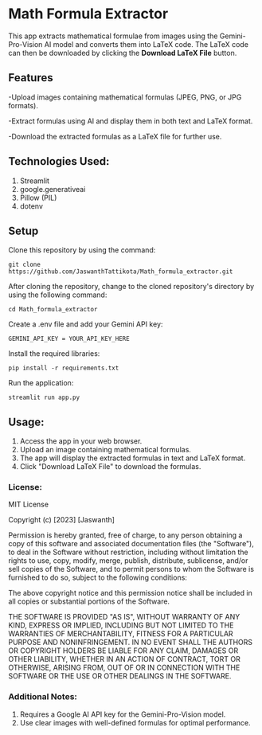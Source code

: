  # **Math Formula Extractor**

This app extracts mathematical formulae from images using the Gemini-Pro-Vision AI model and converts them into LaTeX code. The LaTeX code can then be downloaded by clicking the <b>Download LaTeX File</b> button.  

 ## **Features**

-Upload images containing mathematical formulas (JPEG, PNG, or JPG formats).

-Extract formulas using AI and display them in both text and LaTeX format.

-Download the extracted formulas as a LaTeX file for further use.


## Technologies Used:

1. Streamlit
2. google.generativeai
3. Pillow (PIL)
4. dotenv


## **Setup**

Clone this repository by using the command:

```console
git clone https://github.com/JaswanthTattikota/Math_formula_extractor.git
```

After cloning the repository, change to the cloned repository's directory by using the following command:

```console
cd Math_formula_extractor
```

Create a .env file and add your Gemini API key:

```console
GEMINI_API_KEY = YOUR_API_KEY_HERE
```

Install the required libraries:

```console
pip install -r requirements.txt
```


Run the application:

```console
streamlit run app.py
```


## **Usage:**

1. Access the app in your web browser.
2. Upload an image containing mathematical formulas. 
3. The app will display the extracted formulas in text and LaTeX format.
4. Click "Download LaTeX File" to download the formulas.


### **License:**

MIT License

Copyright (c) [2023] [Jaswanth]

Permission is hereby granted, free of charge, to any person obtaining a copy
of this software and associated documentation files (the "Software"), to deal
in the Software without restriction, including without limitation the rights
to use, copy, modify, merge, publish, distribute, sublicense, and/or sell
copies of the Software, and to permit persons to whom the Software is
furnished to do so, subject to the following conditions:

The above copyright notice and this permission notice shall be included in all
copies or substantial portions of the Software.

THE SOFTWARE IS PROVIDED "AS IS", WITHOUT WARRANTY OF ANY KIND, EXPRESS OR
IMPLIED, INCLUDING BUT NOT LIMITED TO THE WARRANTIES OF MERCHANTABILITY,
FITNESS FOR A PARTICULAR PURPOSE AND NONINFRINGEMENT. IN NO EVENT SHALL THE
AUTHORS OR COPYRIGHT HOLDERS BE LIABLE FOR ANY CLAIM, DAMAGES OR OTHER
LIABILITY, WHETHER IN AN ACTION OF CONTRACT, TORT OR OTHERWISE, ARISING FROM,
OUT OF OR IN CONNECTION WITH THE SOFTWARE OR THE USE OR OTHER DEALINGS IN THE
SOFTWARE.


### **Additional Notes:**

1. Requires a Google AI API key for the Gemini-Pro-Vision model.
2. Use clear images with well-defined formulas for optimal performance.
